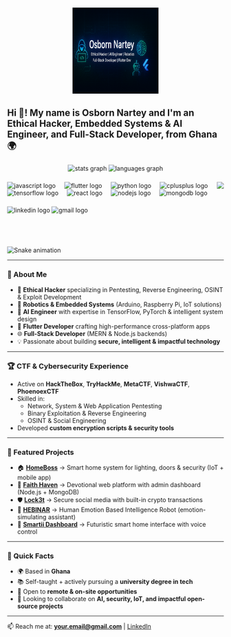 <p align="center">
  <img src="banner.png" width= "200" height= "200" alt="Osborn Nartey - Ethical Hacker | AI Engineer | Robotics | Developer" />
</p>

<h2 align="left">Hi 👋! My name is Osborn Nartey and I'm an Ethical Hacker, Embedded Systems & AI Engineer, and Full-Stack Developer, from Ghana 🌍</h2>

###

<div align="center">
  <img src="https://github-readme-stats.vercel.app/api?username=OptimusO7&hide_title=false&hide_rank=false&show_icons=true&include_all_commits=true&count_private=true&disable_animations=false&theme=dracula&locale=en&hide_border=false" height="150" alt="stats graph"  />
  <img src="https://github-readme-stats.vercel.app/api/top-langs?username=OptimusO7&locale=en&hide_title=false&layout=compact&card_width=320&langs_count=6&theme=dracula&hide_border=false" height="150" alt="languages graph"  />
</div>

###

<img align="right" height="150" src="https://i.imgflip.com/65efzo.gif"  />

###

<div align="left">
  <img src="https://cdn.jsdelivr.net/gh/devicons/devicon/icons/javascript/javascript-original.svg" height="30" alt="javascript logo"  />
  <img width="12" />
  <img src="https://cdn.jsdelivr.net/gh/devicons/devicon/icons/flutter/flutter-original.svg" height="30" alt="flutter logo"  />
  <img width="12" />
  <img src="https://cdn.jsdelivr.net/gh/devicons/devicon/icons/python/python-original.svg" height="30" alt="python logo"  />
  <img width="12" />
  <img src="https://cdn.jsdelivr.net/gh/devicons/devicon/icons/cplusplus/cplusplus-original.svg" height="30" alt="cplusplus logo"  />
  <img width="12" />
  <img src="https://cdn.jsdelivr.net/gh/devicons/devicon/icons/tensorflow/tensorflow-original.svg" height="30" alt="tensorflow logo"  />
  <img width="12" />
  <img src="https://cdn.jsdelivr.net/gh/devicons/devicon/icons/react/react-original.svg" height="30" alt="react logo"  />
  <img width="12" />
  <img src="https://cdn.jsdelivr.net/gh/devicons/devicon/icons/nodejs/nodejs-original.svg" height="30" alt="nodejs logo"  />
  <img width="12" />
  <img src="https://cdn.jsdelivr.net/gh/devicons/devicon/icons/mongodb/mongodb-original.svg" height="30" alt="mongodb logo"  />
</div>

###

<div align="left">
  <img src="https://img.shields.io/static/v1?message=LinkedIn&logo=linkedin&label=&color=0077B5&logoColor=white&labelColor=&style=for-the-badge" height="35" alt="linkedin logo"  />
  <img src="https://img.shields.io/static/v1?message=Gmail&logo=gmail&label=&color=D14836&logoColor=white&labelColor=&style=for-the-badge" height="35" alt="gmail logo"  />
</div>

###

<br clear="both">

<img src="https://raw.githubusercontent.com/maurodesouza/maurodesouza/output/snake.svg" alt="Snake animation" />

---

### 🚀 About Me  
- 🔐 **Ethical Hacker** specializing in Pentesting, Reverse Engineering, OSINT & Exploit Development  
- 🤖 **Robotics & Embedded Systems** (Arduino, Raspberry Pi, IoT solutions)  
- 🧠 **AI Engineer** with expertise in TensorFlow, PyTorch & intelligent system design  
- 📱 **Flutter Developer** crafting high-performance cross-platform apps  
- 🌐 **Full-Stack Developer** (MERN & Node.js backends)  
- 💡 Passionate about building **secure, intelligent & impactful technology**  

---

### 🏆 CTF & Cybersecurity Experience  
- Active on **HackTheBox**, **TryHackMe**, **MetaCTF**, **VishwaCTF**, **PhoenoexCTF**  
- Skilled in:  
  - Network, System & Web Application Pentesting  
  - Binary Exploitation & Reverse Engineering  
  - OSINT & Social Engineering  
- Developed **custom encryption scripts & security tools**  

---

### 🔨 Featured Projects  
- 🏠 **[HomeBoss](#)** → Smart home system for lighting, doors & security (IoT + mobile app)  
- 🙏 **[Faith Haven](#)** → Devotional web platform with admin dashboard (Node.js + MongoDB)  
- 🛡 **[Lock3t](#)** → Secure social media with built-in crypto transactions  
- 🤖 **[HEBINAR](#)** → Human Emotion Based Intelligence Robot (emotion-simulating assistant)  
- 🚀 **[Smartii Dashboard](#)** → Futuristic smart home interface with voice control  

---

### 📌 Quick Facts  
- 🌍 Based in **Ghana**  
- 📚 Self-taught + actively pursuing a **university degree in tech**  
- 💼 Open to **remote & on-site opportunities**  
- 🤝 Looking to collaborate on **AI, security, IoT, and impactful open-source projects**  

---

📫 Reach me at: **your.email@gmail.com** | [LinkedIn](#)  
